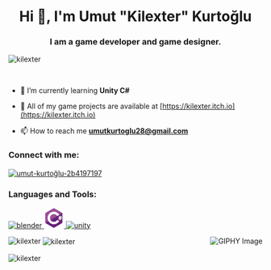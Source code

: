 <h1 align="center">Hi 👋, I'm Umut "Kilexter" Kurtoğlu</h1>
<h3 align="center">I am a game developer and game designer.</h3>
<p align="left"> <img src="https://komarev.com/ghpvc/?username=kilexter&label=Profile%20views&color=0e75b6&style=flat" alt="kilexter" /> </p>

<div style="text-align: center;">
  <img src="https://cdna.artstation.com/p/assets/covers/images/051/384/574/large/shane-lee-littlewood-shane-lee-littlewood-asset-49.jpg?1657151915" alt="game developer" style="max-width: 100%; height: auto; clip-path: inset(150px 0);">
</div>




- 🌱 I’m currently learning **Unity C#**

- 👾 All of my game projects are available at [https://kilexter.itch.io](https://kilexter.itch.io)

- 📫 How to reach me **umutkurtoglu28@gmail.com**

<h3 align="left">Connect with me:</h3>
<p align="left">
<a href="https://linkedin.com/in/umut-kurtoğlu-2b4197197" target="blank"><img align="center" src="https://raw.githubusercontent.com/rahuldkjain/github-profile-readme-generator/master/src/images/icons/Social/linked-in-alt.svg" alt="umut-kurtoğlu-2b4197197" height="30" width="40" /></a>
</p>

<h3 align="left">Languages and Tools:</h3>
<p align="left"> <a href="https://www.blender.org/" target="_blank" rel="noreferrer"> <img src="https://download.blender.org/branding/community/blender_community_badge_white.svg" alt="blender" width="40" height="40"/> </a> <a href="https://www.w3schools.com/cs/" target="_blank" rel="noreferrer"> <img src="https://raw.githubusercontent.com/devicons/devicon/master/icons/csharp/csharp-original.svg" alt="csharp" width="40" height="40"/> </a> <a href="https://unity.com/" target="_blank" rel="noreferrer"> <img src="https://www.vectorlogo.zone/logos/unity3d/unity3d-icon.svg" alt="unity" width="40" height="40"/> </a> </p>
<img src="https://i.giphy.com/media/2IudUHdI075HL02Pkk/giphy.webp" alt="GIPHY Image" style="float: right; margin-left: 10px;">

<p><img align="left" src="https://github-readme-stats.vercel.app/api/top-langs?username=kilexter&show_icons=true&locale=en&layout=compact" alt="kilexter" /></p>

<p>&nbsp;<img align="center" src="https://github-readme-stats.vercel.app/api?username=kilexter&show_icons=true&locale=en" alt="kilexter" /></p>

<p><img align="center" src="https://github-readme-streak-stats.herokuapp.com/?user=kilexter&" alt="kilexter" /></p>
